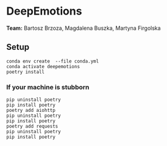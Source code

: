 # DeepEmotions
**Team:** Bartosz Brzoza, Magdalena Buszka, Martyna Firgolska

## Setup
```
conda env create  --file conda.yml
conda activate deepemotions
poetry install
```

### If your machine is stubborn
```
pip uninstall poetry
pip install poetry
poetry add aiohttp
pip uninstall poetry
pip install poetry
poetry add requests
pip uninstall poetry
pip install poetry
```